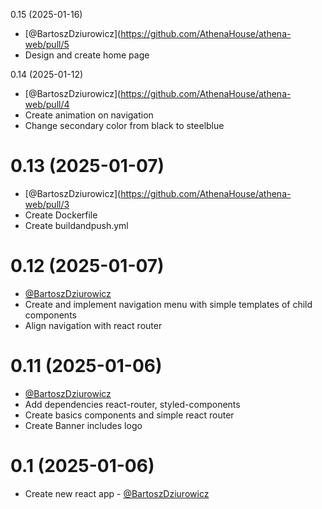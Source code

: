0.15 (2025-01-16)
* [@BartoszDziurowicz](https://github.com/AthenaHouse/athena-web/pull/5
* Design and create home page

0.14 (2025-01-12)
* [@BartoszDziurowicz](https://github.com/AthenaHouse/athena-web/pull/4
* Create animation on navigation
* Change secondary color from black to steelblue

0.13 (2025-01-07)
===============
* [@BartoszDziurowicz](https://github.com/AthenaHouse/athena-web/pull/3
* Create Dockerfile
* Create buildandpush.yml

0.12 (2025-01-07)
===============
* [@BartoszDziurowicz](https://github.com/AthenaHouse/athena-web/pull/2)
* Create and implement navigation menu with simple templates of child components
* Align navigation with react router

0.11 (2025-01-06)
===============
* [@BartoszDziurowicz](https://github.com/AthenaHouse/athena-web/pull/1)
* Add dependencies react-router, styled-components
* Create basics components and simple react router
* Create Banner includes logo

0.1 (2025-01-06)
===============
* Create new react app - [@BartoszDziurowicz](https://github.com/AthenaHouse/athena-web)